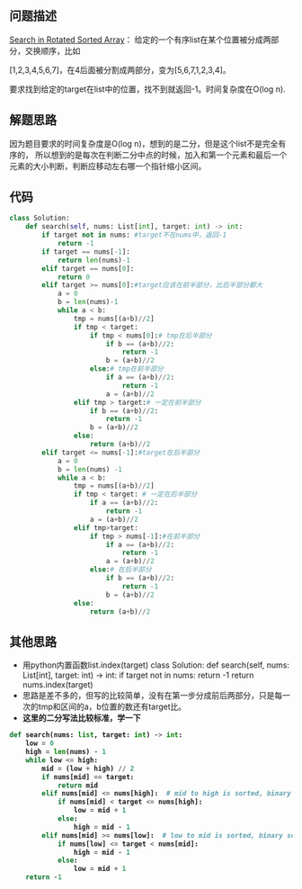 ## 问题描述
[Search in Rotated Sorted Array](https://leetcode.com/problems/search-in-rotated-sorted-array/ )：
给定的一个有序list在某个位置被分成两部分，交换顺序，比如

[1,2,3,4,5,6,7]，在4后面被分割成两部分，变为[5,6,7,1,2,3,4]。

要求找到给定的target在list中的位置，找不到就返回-1。时间复杂度在O(log n).
## 解题思路
因为题目要求的时间复杂度是O(log n)，想到的是二分，但是这个list不是完全有序的，
所以想到的是每次在判断二分中点的时候，加入和第一个元素和最后一个元素的大小判断，判断应移动左右哪一个指针缩小区间。
## 代码
```python
class Solution:
    def search(self, nums: List[int], target: int) -> int:
        if target not in nums: #target不在nums中，返回-1
            return -1
        if target == nums[-1]:
            return len(nums)-1
        elif target == nums[0]:
            return 0
        elif target >= nums[0]:#target应该在前半部分，比后半部分都大
            a = 0
            b = len(nums)-1
            while a < b:
                tmp = nums[(a+b)//2]
                if tmp < target:
                    if tmp < nums[0]:# tmp在后半部分
                        if b == (a+b)//2:
                            return -1
                        b = (a+b)//2
                    else:# tmp在前半部分
                        if a == (a+b)//2:
                            return -1
                        a = (a+b)//2
                elif tmp > target:# 一定在前半部分
                    if b == (a+b)//2:
                        return -1
                    b = (a+b)//2
                else:
                    return (a+b)//2
        elif target <= nums[-1]:#target在后半部分
            a = 0
            b = len(nums) -1
            while a < b:
                tmp = nums[(a+b)//2]
                if tmp < target: # 一定在后半部分
                    if a == (a+b)//2:
                        return -1
                    a = (a+b)//2
                elif tmp>target:
                    if tmp > nums[-1]:#在前半部分
                        if a == (a+b)//2:
                            return -1
                        a = (a+b)//2
                    else:# 在后半部分
                        if b == (a+b)//2:
                            return -1
                        b = (a+b)//2
                else:
                    return (a+b)//2       
```
## 其他思路
- 用python内置函数list.index(target)
class Solution:
    def search(self, nums: List[int], target: int) -> int:
        if target not in nums:
            return -1
        return nums.index(target)
- 思路是差不多的，但写的比较简单，没有在第一步分成前后两部分，只是每一次的tmp和区间的a，b位置的数还有target比。
- <b>这里的二分写法比较标准，学一下
```python
def search(nums: list, target: int) -> int:
    low = 0
    high = len(nums) - 1
    while low <= high:
        mid = (low + high) // 2
        if nums[mid] == target:
            return mid
        elif nums[mid] <= nums[high]:  # mid to high is sorted, binary search in this range
            if nums[mid] < target <= nums[high]:
                low = mid + 1
            else:
                high = mid - 1
        elif nums[mid] >= nums[low]:  # low to mid is sorted, binary search in this range
            if nums[low] <= target < nums[mid]:
                high = mid - 1
            else:
                low = mid + 1
    return -1
```
